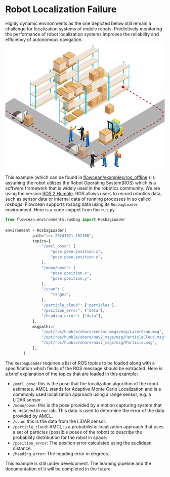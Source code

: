 # Robot Localization Failure

Highly dynamic environments as the one depicted below still remain a challenge for localization systems of mobile robots.
Predictively monitoring the performance of robot localization systems improves the reliability and efficiency of autonomous navigation.
![Predictively monitoring the performance of a robot localization system in a challenging environment](./images/localization_example.png)

This example (which can be found in [flowcean/examples/ros_offline](https://github.com/flowcean/flowcean/tree/main/examples/robot_localization_failure)
) is assuming the robot utilizes the Robot Operating System(ROS) which is a software framework that is widely used in the robotics community. We are using the version [ROS 2 Humble](https://docs.ros.org/en/humble/index.html).
ROS allows users to record robotics data, such as sensor data or internal data of running processes in so called *rosbags*. Flowcean supports rosbag data using its `RosbagLoader` environment. Here is a code snippet from the `run.py`.

```python
from flowcean.environments.rosbag import RosbagLoader

environment = RosbagLoader(
            path="rec_20241021_152106",
            topics={
                "/amcl_pose": [
                    "pose.pose.position.x",
                    "pose.pose.position.y",
                ],
                "/momo/pose": [
                    "pose.position.x",
                    "pose.position.y",
                ],
                "/scan": [
                    "ranges",
                ],
                "/particle_cloud": ["particles"],
                "/position_error": ["data"],
                "/heading_error": ["data"],
            },
            msgpaths=[
                "/opt/ros/humble/share/sensor_msgs/msg/LaserScan.msg",
                "/opt/ros/humble/share/nav2_msgs/msg/ParticleCloud.msg",
                "/opt/ros/humble/share/nav2_msgs/msg/Particle.msg",
            ],
        )
```

The `RosbagLoader` requires a list of ROS topics to be loaded along with a specification which fields of the ROS message should be extracted. Here is a brief explanation of the topics that are loaded in this example:

- `/amcl_pose`: this is the pose that the localization algorithm of the robot estimates. AMCL stands for Adaptive Monte Carlo Localization and is a commonly used localization approach using a range sensor, e.g. a LiDAR sensor.
- `/momo/pose`: this is the pose provided by a motion capturing system that is installed in our lab. This data is used to determine the error of the data provided by AMCL.
- `/scan`: this is the data from the LiDAR sensor.
- `/particle_cloud`: AMCL is a probabilistic localization approach that uses a set of particles (possible poses of the robot) to describe the probability distribution for the robot in space.
- `/position_error`: The position error calculated using the euclidean distance.
- `/heading_error`: The heading error in degrees.

This example is still under development. The learning pipeline and the documentation of it will be completed in the future.
